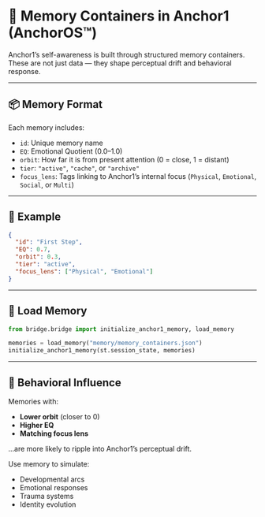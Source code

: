 # 🧠 Memory Containers in Anchor1 (AnchorOS™)

Anchor1’s self-awareness is built through structured memory containers. These are not just data — they shape perceptual drift and behavioral response.

---

## 📦 Memory Format

Each memory includes:

- `id`: Unique memory name
- `EQ`: Emotional Quotient (0.0–1.0)
- `orbit`: How far it is from present attention (0 = close, 1 = distant)
- `tier`: `"active"`, `"cache"`, or `"archive"`
- `focus_lens`: Tags linking to Anchor1’s internal focus (`Physical`, `Emotional`, `Social`, or `Multi`)

---

## 🧾 Example

```json
{
  "id": "First Step",
  "EQ": 0.7,
  "orbit": 0.3,
  "tier": "active",
  "focus_lens": ["Physical", "Emotional"]
}
```

---

## 🔁 Load Memory

```python
from bridge.bridge import initialize_anchor1_memory, load_memory

memories = load_memory("memory/memory_containers.json")
initialize_anchor1_memory(st.session_state, memories)
```

---

## 🌊 Behavioral Influence

Memories with:
- **Lower orbit** (closer to 0)
- **Higher EQ**
- **Matching focus lens**

...are more likely to ripple into Anchor1’s perceptual drift.

Use memory to simulate:
- Developmental arcs
- Emotional responses
- Trauma systems
- Identity evolution

